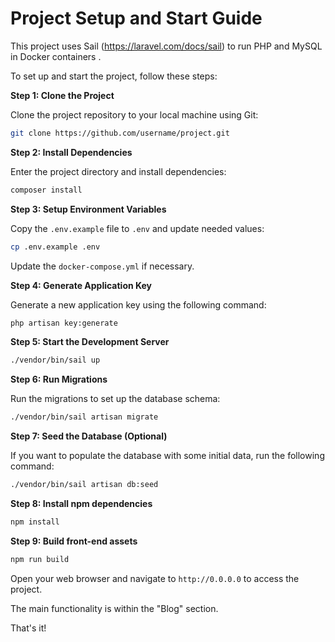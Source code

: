 # Project Setup and Start Guide

This project uses Sail (https://laravel.com/docs/sail) to run PHP and MySQL in Docker containers .

To set up and start the project, follow these steps:

**Step 1: Clone the Project**

Clone the project repository to your local machine using Git:
```bash
git clone https://github.com/username/project.git
```
**Step 2: Install Dependencies**

Enter the project directory and install dependencies:
```bash
composer install
```

**Step 3: Setup Environment Variables**

Copy the `.env.example` file to `.env` and update needed values:
```bash
cp .env.example .env
```

Update the `docker-compose.yml` if necessary.

**Step 4: Generate Application Key**

Generate a new application key using the following command:
```bash
php artisan key:generate
```

**Step 5: Start the Development Server**

```bash
./vendor/bin/sail up
```

**Step 6: Run Migrations**

Run the migrations to set up the database schema:
```bash
./vendor/bin/sail artisan migrate
```

**Step 7: Seed the Database (Optional)**

If you want to populate the database with some initial data, run the following command:
```bash
./vendor/bin/sail artisan db:seed
```

**Step 8: Install npm dependencies**

```bash
npm install
```

**Step 9: Build front-end assets**

```bash
npm run build
```

Open your web browser and navigate to `http://0.0.0.0` to access the project.

The main functionality is within the "Blog" section.

That's it!
